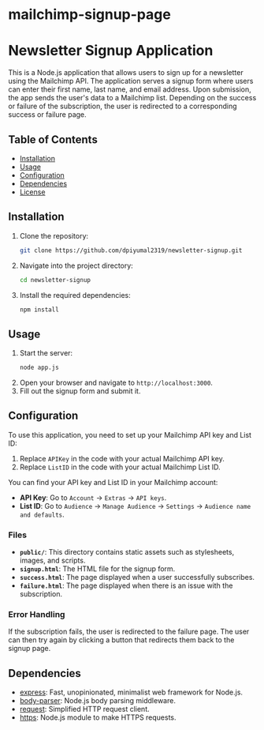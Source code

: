 # mailchimp-signup-page

# Newsletter Signup Application

This is a Node.js application that allows users to sign up for a newsletter using the Mailchimp API. The application serves a signup form where users can enter their first name, last name, and email address. Upon submission, the app sends the user's data to a Mailchimp list. Depending on the success or failure of the subscription, the user is redirected to a corresponding success or failure page.

## Table of Contents

- [Installation](#installation)
- [Usage](#usage)
- [Configuration](#configuration)
- [Dependencies](#dependencies)
- [License](#license)

## Installation

1. Clone the repository:
   ```bash
   git clone https://github.com/dpiyumal2319/newsletter-signup.git
   ```
2. Navigate into the project directory:
   ```bash
   cd newsletter-signup
   ```
3. Install the required dependencies:
   ```bash
   npm install
   ```

## Usage

1. Start the server:
   ```bash
   node app.js
   ```
2. Open your browser and navigate to `http://localhost:3000`.
3. Fill out the signup form and submit it.

## Configuration

To use this application, you need to set up your Mailchimp API key and List ID:

1. Replace `APIKey` in the code with your actual Mailchimp API key.
2. Replace `ListID` in the code with your actual Mailchimp List ID.

You can find your API key and List ID in your Mailchimp account:

- **API Key**: Go to `Account` -> `Extras` -> `API keys`.
- **List ID**: Go to `Audience` -> `Manage Audience` -> `Settings` -> `Audience name and defaults`.

### Files

- **`public/`**: This directory contains static assets such as stylesheets, images, and scripts.
- **`signup.html`**: The HTML file for the signup form.
- **`success.html`**: The page displayed when a user successfully subscribes.
- **`failure.html`**: The page displayed when there is an issue with the subscription.

### Error Handling

If the subscription fails, the user is redirected to the failure page. The user can then try again by clicking a button that redirects them back to the signup page.

## Dependencies

- [express](https://www.npmjs.com/package/express): Fast, unopinionated, minimalist web framework for Node.js.
- [body-parser](https://www.npmjs.com/package/body-parser): Node.js body parsing middleware.
- [request](https://www.npmjs.com/package/request): Simplified HTTP request client.
- [https](https://nodejs.org/api/https.html): Node.js module to make HTTPS requests.
